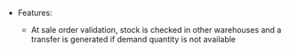 - Features:

  - At sale order validation, stock is checked in other warehouses and a transfer is generated if demand quantity is not
    available
